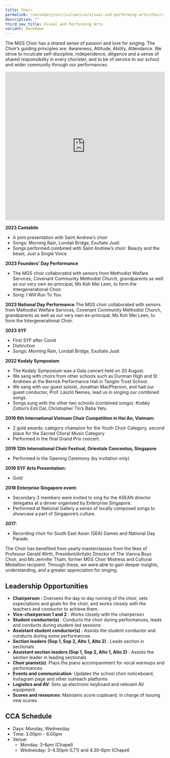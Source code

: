 ```yaml
---
title: Choir
permalink: /secondary/curriculum/cca/visual-and-performing-arts/choir/
description: ""
third_nav_title: Visual and Performing Arts
variant: markdown
---
```

The MGS Choir has a shared sense of passion and love for singing. The Choir’s guiding principles are: Awareness, Attitude, Ability, Attendance. We strive to inculcate self-discipline, independence, diligence and a sense of shared responsibility in every chorister, and to be of service to our school and wider community through our performances.

<div style="width:100%; height:470px">
	<iframe src="https://docs.google.com/presentation/d/e/2PACX-1vRgraTtdnHlyth6_vS5bkdLVj-pW4QzzyqmM6yORqQUPTFOYb0lvFzLFLFX30vXd-flL43LTGKau3-0/embed?start=true&amp;loop=true&amp;delayms=3000" frameborder="0" width="100%" height="100%" allowfullscreen="true"></iframe>
</div>


**2023 Cantabile**
* A joint presentation with Saint Andrew’s choir
* Songs: Morning Rain, Londali Bridge, Exultate Justi
* Songs performed combined with Saint Andrew’s choir: Beauty and the beast, Just a Single Voice

**2023 Founders’ Day Performance**
* The MGS choir collaborated with seniors from Methodist Welfare Services, Covenant Community Methodist Church, grandparents as well as our very own ex-principal, Ms Koh Mei Leen, to form the Intergenerational Choir.
* Song: I Will Run To You

**2023 National Day Performance**
The MGS choir collaborated with seniors from Methodist Welfare Services, Covenant Community Methodist Church, grandparents as well as our very own ex-principal, Ms Koh Mei Leen, to form the Intergenerational Choir.

**2023 SYF**
* First SYF after Covid 
* Distinction
* Songs: Morning Rain, Londali Bridge, Exultate Justi

**2022 Kodaly Symposium**
* The Kodaly Symposium was a Gala concert held on 20 August.
* We sang with choirs from other schools such as Dunman High and St Andrews at the Berrick Performance Hall in Tanglin Trust School.
* We sang with our guest soloist, Jonathan MacPherson, and had our guest conductor, Prof. László Nemes, lead us in singing our combined songs.
* Songs sung with the other two schools (combined songs): Kodaly Zolton’s Esti Dal, Christopher Tin’s Baba Yetu

**2019 6th International Vietnam Choir Competition in Hoi An, Vietnam:**
*   2 gold awards: category champion for the Youth Choir Category, second place for the Sacred Choral Music Category
*   Performed in the final Grand Prix concert.

**2019 12th International Choir Festival, Orientale Concentus, Singapore**
*   Performed in the Opening Ceremony (by invitation only)

**2019 SYF Arts Presentation:**
*   Gold

**2018 Enterprise Singapore event:**  
*   Secondary 3 members were invited to sing for the ASEAN director delegates at a dinner organised by Enterprise Singapore.
*   Performed at National Gallery a series of locally composed songs to showcase a part of Singapore’s culture.

**2017:**
* Recording choir for South East Asian (SEA) Games and National Day Parade.

The Choir has benefited from yearly masterclasses from the likes of Professor Gerald Wirth, President/Artistic Director of The Vienna Boys Choir, and Ms Jennifer Tham, former MGS Choir Mistress and Cultural Medallion recipient. Through these, we were able to gain deeper insights, understanding, and a greater appreciation for singing.


## Leadership Opportunities

* **Chairperson** : Oversees the day to day running of the choir, sets expectations and goals for the choir, and works closely with the teachers and conductor to achieve them.  
* **Vice-chairperson 1 and 2** : Works closely with the chairperson  
* **Student conductor(s)** : Conducts the choir during performances, leads and conducts during student-led sessions
* **Assistant student conductor(s)** : Assists the student conductor and conducts during some performances
* **Section leaders (Sop 1, Sop 2, Alto 1, Alto 2)** : Leads section in sectionals
* **Assistant section leaders (Sop 1, Sop 2, Alto 1, Alto 2)** : Assists the section leader in leading sectionals
* **Choir pianist(s)**: Plays the piano accompaniment for vocal warmups and performances
* **Events and communication**: Updates the school choir noticeboard, Instagram page and other outreach platforms
* **Logistics and AV**: Sets up electronic keyboard and relevant AV equipment  
* **Scores and resources**: Maintains score cupboard, in charge of issuing new scores


## CCA Schedule
* Days: Monday, Wednesday
* Time: 3.00pm - 6.00pm
* Venue:
	* Monday: 3-6pm (Chapel)
	* Wednesday: 3-4.30pm (LT1) and 4.30-6pm (Chapel)